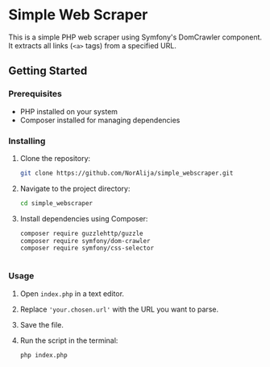

# Simple Web Scraper

This is a simple PHP web scraper using Symfony's DomCrawler component. It extracts all links (`<a>` tags) from a specified URL.

## Getting Started

### Prerequisites

- PHP installed on your system
- Composer installed for managing dependencies

### Installing

1. Clone the repository:

   ```bash
   git clone https://github.com/NorAlija/simple_webscraper.git
   ```

2. Navigate to the project directory:

   ```bash
   cd simple_webscraper
   ```

3. Install dependencies using Composer:

   ```bash
   composer require guzzlehttp/guzzle
   composer require symfony/dom-crawler
   composer require symfony/css-selector
   
   

   ```

### Usage

1. Open `index.php` in a text editor.

2. Replace `'your.chosen.url'` with the URL you want to parse.

3. Save the file.

4. Run the script in the terminal:

   ```bash
   php index.php
   ```
